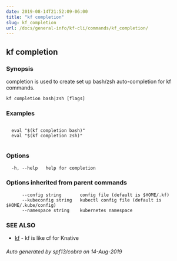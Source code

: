 ```yaml
---
date: 2019-08-14T21:52:09-06:00
title: "kf completion"
slug: kf_completion
url: /docs/general-info/kf-cli/commands/kf_completion/
---
```

## kf completion



### Synopsis

completion is used to create set up bash/zsh auto-completion for kf commands.

```
kf completion bash|zsh [flags]
```

### Examples

```

  eval "$(kf completion bash)"
  eval "$(kf completion zsh)"
		
```

### Options

```
  -h, --help   help for completion
```

### Options inherited from parent commands

```
      --config string       config file (default is $HOME/.kf)
      --kubeconfig string   kubectl config file (default is $HOME/.kube/config)
      --namespace string    kubernetes namespace
```

### SEE ALSO

* [kf](/docs/general-info/kf-cli/commands/kf/)	 - kf is like cf for Knative

###### Auto generated by spf13/cobra on 14-Aug-2019
